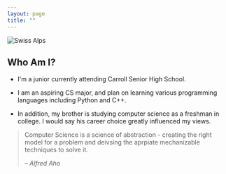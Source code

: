 ```yaml
---
layout: page
title: ""
---
```


![Swiss Alps](https://user-images.githubusercontent.com/4943215/55412536-edbba180-5567-11e9-9c70-6d33bca3f8ed.jpg)


## Who Am I?

* I'm a junior currently attending Carroll Senior High School.

* I am an aspiring CS major, and plan on learning various programming languages including Python and C++.

* In addition, my brother is studying computer science as a freshman in college. I would say his career choice greatly influenced my views.


> Computer Science is a science of abstraction - creating the right model for a problem and deivsing the aprpiate mechanizable techniques to solve it.
>
> – _Alfred Aho_
